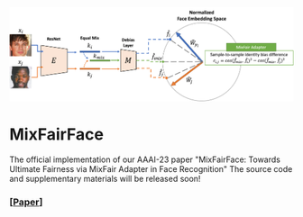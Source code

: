<p align='center'>
<img src='src/teaser.png'>
</p>

# MixFairFace
The official implementation of our AAAI-23 paper "MixFairFace: Towards Ultimate Fairness via MixFair Adapter in Face Recognition" The source code and supplementary materials will be released soon!

### [[Paper](https://arxiv.org/abs/2211.15181)]
